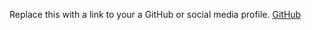 Replace this with a link to your a GitHub or social media profile.
[GitHub](https://github.com/Devbaze)

